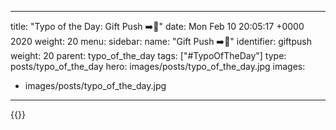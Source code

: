 
---
title: "Typo of the Day: Gift Push ➡️🎁"
date: Mon Feb 10 20:05:17 +0000 2020
weight: 20
menu:
  sidebar:
    name: "Gift Push ➡️🎁"
    identifier: giftpush
    weight: 20
    parent: typo_of_the_day
tags: ["#TypoOfTheDay"]
type: posts/typo_of_the_day
hero: images/posts/typo_of_the_day.jpg
images:
- images/posts/typo_of_the_day.jpg
---


{{<tweet user="mariatta" id="1226960347363528705">}}

